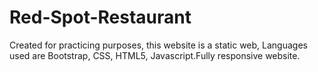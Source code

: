 # Red-Spot-Restaurant
Created for practicing purposes, this website is a static web, Languages used are Bootstrap, CSS, HTML5, Javascript.Fully responsive website. 
